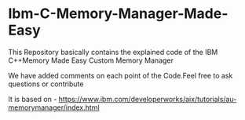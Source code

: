 # Ibm-C-Memory-Manager-Made-Easy
This Repository basically contains the explained code of the IBM C++Memory Made Easy Custom Memory Manager

We have added comments on each point of the Code.Feel free to ask questions or contribute

It is based on - https://www.ibm.com/developerworks/aix/tutorials/au-memorymanager/index.html
